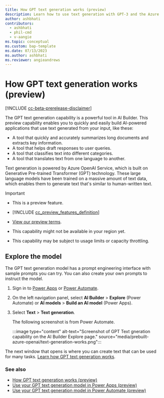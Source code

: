 ```yaml
---
title: How GPT text generation works (preview)
description: Learn how to use text generation with GPT-3 and the Azure OpenAI Service prebuilt model in AI Builder to build a ChatGPT-like experience in Power Platform.
author: ashbhati
contributors:
  - ashbhati
  - phil-cmd
  - v-aangie
ms.topic: conceptual
ms.custom: bap-template
ms.date: 07/13/2023
ms.author: ashbhati
ms.reviewer: angieandrews
---
```


# How GPT text generation works (preview)

[!INCLUDE [cc-beta-prerelease-disclaimer](./includes/cc-beta-prerelease-disclaimer.md)]

The GPT text generation capability is a powerful tool in AI Builder. This preview capability enables you to quickly and easily build AI-powered applications that use text generated from your input, like these:

- A tool that quickly and accurately summarizes long documents and extracts key information.
- A tool that helps draft responses to user queries.
- A tool that classifies text into different categories.
- A tool that translates text from one language to another.

Text generation is powered by Azure OpenAI Service, which is built on Generative Pre-trained Transformer (GPT) technology. These large language models have been trained on a massive amount of text data, which enables them to generate text that's similar to human-written text.

> [!IMPORTANT]
>
> - This is a preview feature.
>
> - [!INCLUDE [cc_preview_features_definition](includes/cc-preview-features-definition.md)]
>
> - [View our preview terms](https://go.microsoft.com/fwlink/?linkid=2189520).
>
> - This capability might not be available in your region yet.
>
> - This capability may be subject to usage limits or capacity throttling.

## Explore the model

The GPT text generation model has a prompt engineering interface with sample prompts you can try. You can also create your own prompts to instruct the model.

1. Sign in to [Power Apps](https://make.powerapps.com) or [Power Automate](https://make.powerautomate.com).

1. On the left navigation panel, select **AI Builder** > **Explore** (Power Automate) or **AI models** > **Build an AI model** (Power Apps).

1. Select **Text** > **Text generation**.

    The following screenshot is from Power Automate.

    :::image type="content" alt-text="Screenshot of GPT Text gneration capability on the AI Builder Explore page." source="media/prebuilt-azure-openai/text-generation-works.png":::

The next window that opens is where you can create text that can be used for many tasks. [Learn how GPT text generation works](azure-openai-textgen.md).

### See also

- [How GPT text generation works (preview)](azure-openai-textgen.md)
- [Use your GPT text generation model in Power Apps (preview)](azure-openai-model-papp.md)
- [Use your GPT text generation model in Power Automate (preview)](azure-openai-model-pauto.md)
